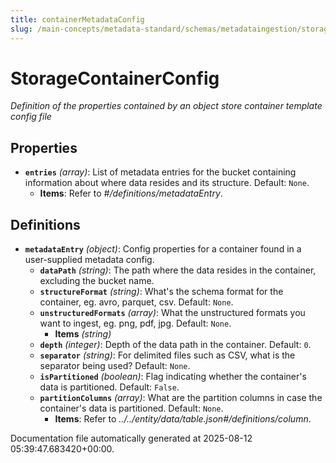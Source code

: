 ```yaml
---
title: containerMetadataConfig
slug: /main-concepts/metadata-standard/schemas/metadataingestion/storage/containermetadataconfig
---
```


# StorageContainerConfig

*Definition of the properties contained by an object store container template config file*

## Properties

- **`entries`** *(array)*: List of metadata entries for the bucket containing information about where data resides and its structure. Default: `None`.
  - **Items**: Refer to *#/definitions/metadataEntry*.
## Definitions

- **`metadataEntry`** *(object)*: Config properties for a container found in a user-supplied metadata config.
  - **`dataPath`** *(string)*: The path where the data resides in the container, excluding the bucket name.
  - **`structureFormat`** *(string)*: What's the schema format for the container, eg. avro, parquet, csv. Default: `None`.
  - **`unstructuredFormats`** *(array)*: What the unstructured formats you want to ingest, eg. png, pdf, jpg. Default: `None`.
    - **Items** *(string)*
  - **`depth`** *(integer)*: Depth of the data path in the container. Default: `0`.
  - **`separator`** *(string)*: For delimited files such as CSV, what is the separator being used? Default: `None`.
  - **`isPartitioned`** *(boolean)*: Flag indicating whether the container's data is partitioned. Default: `False`.
  - **`partitionColumns`** *(array)*: What are the partition columns in case the container's data is partitioned. Default: `None`.
    - **Items**: Refer to *../../entity/data/table.json#/definitions/column*.


Documentation file automatically generated at 2025-08-12 05:39:47.683420+00:00.

